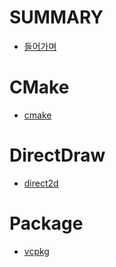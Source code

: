 # SUMMARY

- [들어가며](./Index.md)

# CMake

- [cmake](./cmake/cmake.md)

# DirectDraw

- [direct2d](./directdraw/direct2d.md)

# Package

- [vcpkg](./packagemanager/vcpkg.md)